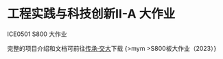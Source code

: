 # 工程实践与科技创新Ⅱ-A 大作业

ICE0501 S800 大作业

完整的项目介绍和文档可前往[传承·交大](https://share.dyweb.sjtu.cn/course/16799/)下载 {>mym >S800板大作业（2023）}


